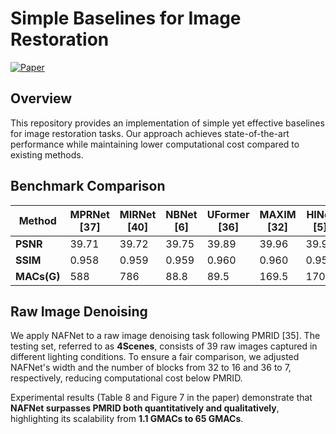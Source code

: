 # Simple Baselines for Image Restoration  

[![Paper](https://img.shields.io/badge/arXiv-2204.04676-b31b1b.svg)](https://arxiv.org/pdf/2204.04676)  

## Overview  
This repository provides an implementation of simple yet effective baselines for image restoration tasks. Our approach achieves state-of-the-art performance while maintaining lower computational cost compared to existing methods.  

## Benchmark Comparison  

| Method   | MPRNet [37] | MIRNet [40] | NBNet [6] | UFormer [36] | MAXIM [32] | HINet [5] | Restormer [39] | Baseline (Ours) | NAFNet (Ours) |
|----------|------------|-------------|-----------|--------------|------------|------------|---------------|----------------|--------------|
| **PSNR** | 39.71      | 39.72       | 39.75     | 39.89        | 39.96      | 39.99      | 40.02         | 40.30          | 40.30        |
| **SSIM** | 0.958      | 0.959       | 0.959     | 0.960        | 0.960      | 0.958      | 0.960         | 0.962          | 0.962        |
| **MACs(G)** | 588  | 786         | 88.8      | 89.5         | 169.5      | 170.7      | 140           | 84             | 65           |

## Raw Image Denoising  
We apply NAFNet to a raw image denoising task following PMRID [35]. The testing set, referred to as **4Scenes**, consists of 39 raw images captured in different lighting conditions. To ensure a fair comparison, we adjusted NAFNet's width and the number of blocks from 32 to 16 and 36 to 7, respectively, reducing computational cost below PMRID.  

Experimental results (Table 8 and Figure 7 in the paper) demonstrate that **NAFNet surpasses PMRID both quantitatively and qualitatively**, highlighting its scalability from **1.1 GMACs to 65 GMACs**.
